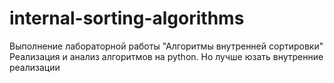 # internal-sorting-algorithms

Выполнение лабораторной работы "Алгоритмы внутренней сортировки"
Реализация и анализ алгоритмов на python. Но лучше юзать внутренние реализации

